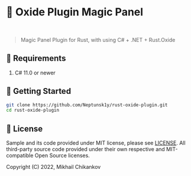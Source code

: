 # 🤖 Oxide Plugin Magic Panel

<p align = "center">
  <a href=""><img src="https://img.shields.io/badge/CSharp-v11.0-0f80c1?style=flat&logo=csharp" alt="" /></a>
  <a href=""><img src="https://awesome.re/badge.svg" alt="" /></a>
  <a href="https://github.com/Neptunsk1y/rust-oxide-plugin"><img src="https://github.com/Neptunsk1y/rust-oxide-plugin/actions/workflows/dotnet.yml/badge.svg" alt="" /></a>
</p>

> Magic Panel Plugin for Rust, with using C# + .NET + Rust.Oxide
## 📄 Requirements
1. C# 11.0 or newer

## 🚀 Getting Started

```sh
git clone https://github.com/Neptunsk1y/rust-oxide-plugin.git
cd rust-oxide-plugin
```
## 🤝 License

Sample and its code provided under MIT license, please see [LICENSE](/LICENSE). All third-party source code provided
under their own respective and MIT-compatible Open Source licenses.

Copyright (C) 2022, Mikhail Chikankov


